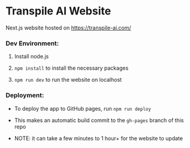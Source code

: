 # Transpile AI Website

Next.js website hosted on https://transpile-ai.com/

### Dev Environment:

1. Install node.js

2. `npm install` to install the necessary packages

3. `npm run dev` to run the website on localhost

### Deployment:

- To deploy the app to GitHub pages, run `npm run deploy`

- This makes an automatic build commit to the `gh-pages` branch of this repo

- NOTE: it can take a few minutes to 1 hour+ for the website to update

